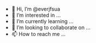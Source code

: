 - 👋 Hi, I’m @everjfsua
- 👀 I’m interested in ...
- 🌱 I’m currently learning ...
- 💞️ I’m looking to collaborate on ...
- 📫 How to reach me ...

<!---
everjfsua/everjfsua is a ✨ special ✨ repository because its `README.md` (this file) appears on your GitHub profile.
You can click the Preview link to take a look at your changes.
--->
